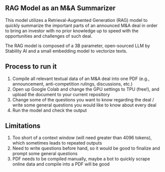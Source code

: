 ## RAG Model as an M&A Summarizer ##
This model utilizes a Retrieval-Augmented Generation (RAG) model to quickly summarize the important parts of an announced M&A deal in order to bring an investor with no prior knowledge up to speed with the opportunities and challenges of such deal.

The RAG model is composed of a 3B parameter, open-sourced LLM by Stability AI and a small embedding model to vectorize texts. 

## Process to run it ##
1. Compile all relevant textual data of an M&A deal into one PDF (e.g., announcement, anti-competition rulings, discussions, etc.)
2. Open up Google Colab and change the GPU settings to TPU (free!), and upload the document to your current repository
3. Change some of the questions you want to know regarding the deal / write some general questions you would like to know about every deal
4. Run the model and check the output

## Limitations ##
1. Too short of a context window (will need greater than 4096 tokens), which sometimes leads to repeated outputs
2. Need to write questions before hand, so it would be good to finalize and prompt some general questions
3. PDF needs to be compiled manually, maybe a bot to quickly scrape online data and compile into a PDF will be good
